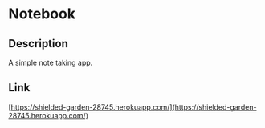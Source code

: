 # Notebook

## Description
A simple note taking app.

## Link
[https://shielded-garden-28745.herokuapp.com/](https://shielded-garden-28745.herokuapp.com/)

